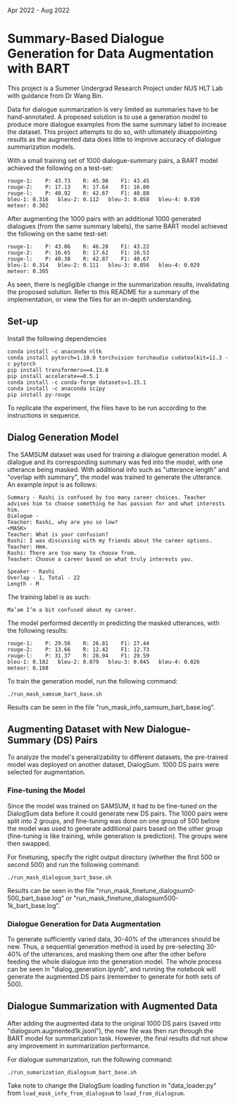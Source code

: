 Apr 2022 - Aug 2022
# Summary-Based Dialogue Generation for Data Augmentation with BART

This project is a Summer Undergrad Research Project under NUS HLT Lab with guidance from Dr Wang Bin.

Data for dialogue summarization is very limited as summaries have to be hand-annotated. A proposed solution is to use a generation model to produce more dialogue examples from the same summary label to increase the dataset. This project attempts to do so, with ultimately disappointing results as the augmented data does little to improve accuracy of dialogue summarization models.

With a small training set of 1000 dialogue-summary pairs, a BART model achieved the following on a test-set:
```
rouge-1:	P: 43.73	R: 45.98	F1: 43.45
rouge-2:	P: 17.13	R: 17.64	F1: 16.80
rouge-l:	P: 40.92	R: 42.67	F1: 40.88
bleu-1: 0.316	bleu-2: 0.112	bleu-3: 0.058	bleu-4: 0.030	meteor: 0.302
```
After augmenting the 1000 pairs with an additional 1000 generated dialogues (from the same summary labels), the same BART model achieved the following on the same test-set:
```
rouge-1:	P: 43.06	R: 46.28	F1: 43.22
rouge-2:	P: 16.65	R: 17.62	F1: 16.53
rouge-l:	P: 40.38	R: 42.87	F1: 40.67
bleu-1: 0.314	bleu-2: 0.111	bleu-3: 0.056	bleu-4: 0.029	meteor: 0.305
```
As seen, there is negligible change in the summarization results, invalidating the proposed solution. Refer to this README for a summary of the implementation, or view the files for an in-depth understanding.

## Set-up

Install the following dependencies
```
conda install -c anaconda nltk
conda install pytorch=1.10.0 torchvision torchaudio cudatoolkit=11.3 -c pytorch
pip install transformers==4.13.0
pip install accelerate==0.5.1
conda install -c conda-forge datasets=1.15.1
conda install -c anaconda scipy
pip install py-rouge
```
To replicate the experiment, the files have to be run according to the instructions in sequence.

## Dialog Generation Model

The SAMSUM dataset was used for training a dialogue generation model. A dialogue and its corresponding summary was fed into the model, with one utterance being masked. With additional info such as "utterance length" and "overlap with summary", the model was trained to generate the utterance. An example input is as follows:
```
Summary - Rashi is confused by too many career choices. Teacher advises him to choose something he has passion for and what interests him.
Dialogue - 
Teacher: Rashi, why are you so low? 
<MASK>
Teacher: What is your confusion?
Rashi: I was discussing with my friends about the career options. 
Teacher: Hmm.
Rashi: There are too many to choose from.
Teacher: Choose a career based on what truly interests you. 

Speaker - Rashi
Overlap - 1, Total - 22
Length - M
```
The training label is as such:
```
Ma’am I’m a bit confused about my career.
```
The model performed decently in predicting the masked utterances, with the following results:
```
rouge-1:	P: 29.56	R: 26.81	F1: 27.44
rouge-2:	P: 13.66	R: 12.42	F1: 12.73
rouge-l:	P: 31.37	R: 28.94	F1: 29.59
bleu-1: 0.182	bleu-2: 0.079	bleu-3: 0.045	bleu-4: 0.026	meteor: 0.168
```
To train the generation model, run the following command:
```
./run_mask_samsum_bart_base.sh
```
Results can be seen in the file "run_mask_info_samsum_bart_base.log".

## Augmenting Dataset with New Dialogue-Summary (DS) Pairs

To analyze the model's generalizability to different datasets, the pre-trained model was deployed on another dataset, DialogSum. 1000 DS pairs were selected for augmentation.

### Fine-tuning the Model

Since the model was trained on SAMSUM, it had to be fine-tuned on the DialogSum data before it could generate new DS pairs. The 1000 pairs were split into 2 groups, and fine-tuning was done on one group of 500 before the model was used to generate additional pairs based on the other group (fine-tuning is like training, while generation is prediction). The groups were then swapped.

For finetuning, specify the right output directory (whether the first 500 or second 500) and run the following command:
```
./run_mask_dialogsum_bart_base.sh
```
Results can be seen in the file "rrun_mask_finetune_dialogsum0-500_bart_base.log" or "run_mask_finetune_dialogsum500-1k_bart_base.log".

### Dialogue Generation for Data Augmentation

To generate sufficiently varied data, 30-40% of the utterances should be new. Thus, a sequential generation method is used by pre-selecting 30-40% of the utterances, and masking them one after the other before feeding the whole dialogue into the generation model. The whole process can be seen in "dialog_generation.ipynb", and running the notebook will generate the augmented DS pairs (remember to generate for both sets of 500).

## Dialogue Summarization with Augmented Data

After adding the augmented data to the original 1000 DS pairs (saved into "dialogsum.augmented1k.jsonl"), the new file was then run through the BART model for summarization task. However, the final results did not show any improvement in summarization performance.

For dialogue summarization, run the following command:
```
./run_sumarization_dialogsum_bart_base.sh
```
Take note to change the DialogSum loading function in "data_loader.py" from `load_mask_info_from_dialogsum` to `load_from_dialogsum`.